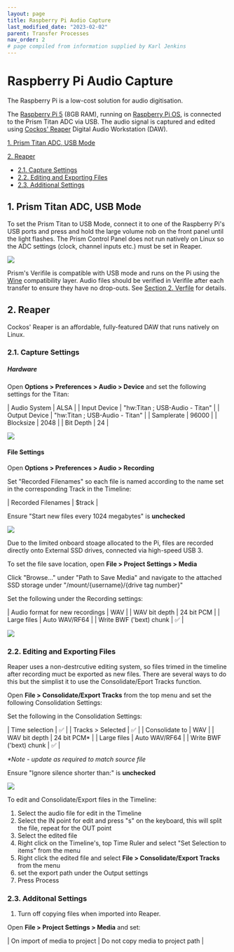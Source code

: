 ```yaml
---
layout: page
title: Raspberry Pi Audio Capture
last_modified_date: "2023-02-02"
parent: Transfer Processes
nav_order: 2
# page compiled from information supplied by Karl Jenkins
---
```


# Raspberry Pi Audio Capture
The Raspberry Pi is a low-cost solution for audio digitisation. 

The [Raspberry Pi 5](https://www.raspberrypi.com/documentation/computers/raspberry-pi-5.html) (8GB RAM), running on [Raspberry Pi OS](https://www.raspberrypi.com/software/), is connected to the Prism Titan ADC via USB.  The audio signal is captured and edited using [Cockos' Reaper](https://www.reaper.fm) Digital Audio Workstation (DAW).

[1. Prism Titan ADC, USB Mode](#1-prism-titan-adc-usb-mode)

[2. Reaper](#2-reaper)
* [2.1. Capture Settings](#21-capture-settings)
* [2.2. Editing and Exporting Files](#22-editing-and-exporting-files)
* [2.3. Additional Settings](#23-additonal-settings)


## 1. Prism Titan ADC, USB Mode
To set the Prism Titan to USB Mode, connect it to one of the Raspberry Pi's USB ports and press and hold the large volume nob on the front panel until the light flashes.  The Prism Control Panel does not run natively on Linux so the ADC settings (clock, channel inputs etc.) must be set in Reaper.

<img src="{{ site.baseurl }}/assets/images/system_settings/3_raspberry_pi_usb.png">

Prism's Verifile is compatible with USB mode and runs on the Pi using the [Wine](https://www.winehq.org) compatibility layer.  Audio files should be verified in Verifile after each transfer to ensure they have no drop-outs.  See [Section 2. Verfile](#2-verifile) for details.

## 2. Reaper
Cockos' Reaper is an affordable, fully-featured DAW that runs natively on Linux.  

### 2.1. Capture Settings
##### Hardware
Open **Options > Preferences > Audio > Device** and set the following settings for the Titan:

| Audio System | ALSA |
| Input Device | "hw:Titan ; USB-Audio - Titan" |
| Output Device | "hw:Titan ; USB-Audio - Titan" |
| Samplerate | 96000 |
| Blocksize | 2048 |
| Bit Depth | 24 |

<img src="{{ site.baseurl }}/assets/images/system_settings/4_reaper_audio_device_settings.png">

#### File Settings
Open **Options > Preferences > Audio > Recording**

Set "Recorded Filenames" so each file is named according to the name set in the corresponding Track in the Timeline:

| Recorded Filenames | $track |

Ensure "Start new files every 1024 megabytes" is **unchecked**

<img src="{{ site.baseurl }}/assets/images/system_settings/5_reaper_recording_preferences.png">

Due to the limited onboard stoage allocated to the Pi, files are recorded directly onto External SSD drives, connected via high-speed USB 3.

To set the file save location, open **File > Project Settings > Media**

Click "Browse..." under "Path to Save Media" and navigate to the attached SSD storage under "/mount/{username}/{drive tag number}"

Set the following under the Recording settings:

| Audio format for new recordings | WAV |
| WAV bit depth | 24 bit PCM |
| Large files | Auto WAV/RF64 |
| Write BWF ('bext) chunk | &#x2705; |

<img src="{{ site.baseurl }}/assets/images/system_settings/6_reaper_project_settings.png">

### 2.2. Editing and Exporting Files
Reaper uses a non-destrcutive editing system, so files trimed in the timeline after recording muct be exported as new files.  There are several ways to do this but the simplist it to use the Consolidate/Eport Tracks function.

Open **File > Consolidate/Export Tracks** from the top menu and set the following Consolidation Settings:

Set the following in the Consolidation Settings:

| Time selection | &#x2705; |
| Tracks > Selected |  &#x2705; |
| Consolidate to | WAV |
| WAV bit depth | 24 bit PCM* |
| Large files | Auto WAV/RF64 | 
| Write BWF ('bext) chunk | &#x2705; |

_*Note - update as required to match source file_

Ensure "Ignore silence shorter than:" is **unchecked**

<img src="{{ site.baseurl }}/assets/images/system_settings/7_reaper_consolidate_export.png">

To edit and Consolidate/Export files in the Timeline:

1. Select the audio file for edit in the Timeline
2. Select the IN point for edit and press "s" on the keyboard, this will split the file, repeat for the OUT point
3. Select the edited file
4. Right click on the Timeline's, top Time Ruler and select "Set Selection to items" from the menu
5. Right click the edited file and select **File > Consolidate/Export Tracks** from the menu
6. set the export path under the Output settings
7. Press Process

### 2.3. Additonal Settings

1. Turn off copying files when imported into Reaper.  

Open **File > Project Settings > Media** and set:

| On import of media to project | Do not copy media to project path |